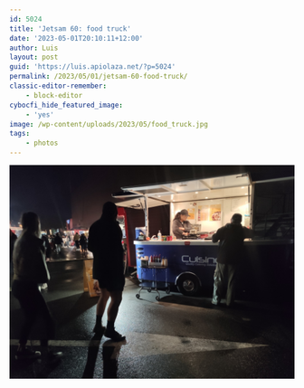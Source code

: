 ```yaml
---
id: 5024
title: 'Jetsam 60: food truck'
date: '2023-05-01T20:10:11+12:00'
author: Luis
layout: post
guid: 'https://luis.apiolaza.net/?p=5024'
permalink: /2023/05/01/jetsam-60-food-truck/
classic-editor-remember:
    - block-editor
cybocfi_hide_featured_image:
    - 'yes'
image: /wp-content/uploads/2023/05/food_truck.jpg
tags:
    - photos
---
```


![Food truck at night, person picking up order while talking with sales person. Another customer waits in the foreground, Christchurch.](/assets/images/food_truck.jpg)